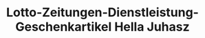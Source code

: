 ---
title: "Lotto-Zeitungen-Dienstleistung-Geschenkartikel Hella Juhasz"
url: /bautzen/lotto-zeitungen-dienstleistung-geschenkartikel-hella-juhasz/
shop: Zeitungen
---